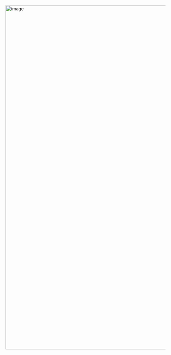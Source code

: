 <img width="1920" height="1080" alt="image" src="https://github.com/user-attachments/assets/7f7e2e0b-58ea-4b79-81e8-6e64d72c7a2b" />

